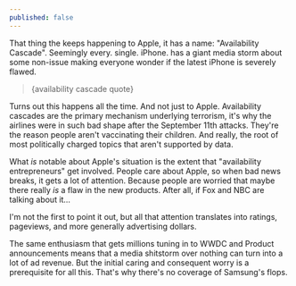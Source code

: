 ```yaml
---
published: false
---
```


That thing the keeps happening to Apple, it has a name: "Availability Cascade". Seemingly every. single. iPhone. has a giant media storm about some non-issue making everyone wonder if the latest iPhone is severely flawed. 

> {availability cascade quote}

Turns out this happens all the time. And not just to Apple. Availability cascades are the primary mechanism underlying terrorism, it's why the airlines were in such bad shape after the September 11th attacks. They're the reason people aren't vaccinating their children. And really, the root of most politically charged topics that aren't supported by data.

What *is* notable about Apple's situation is the extent that "availability entrepreneurs" get involved. People care about Apple, so when bad news breaks, it gets a lot of attention. Because people are worried that maybe there really *is* a flaw in the new products. After all, if Fox and NBC are talking about it…

I'm not the first to point it out, but all that attention translates into ratings, pageviews, and more generally advertising dollars.

The same enthusiasm that gets millions tuning in to WWDC and Product announcements means that a media shitstorm over nothing can turn into a lot of ad revenue. But the initial caring and consequent worry is a prerequisite for all this. That's why there's no coverage of Samsung's flops.
